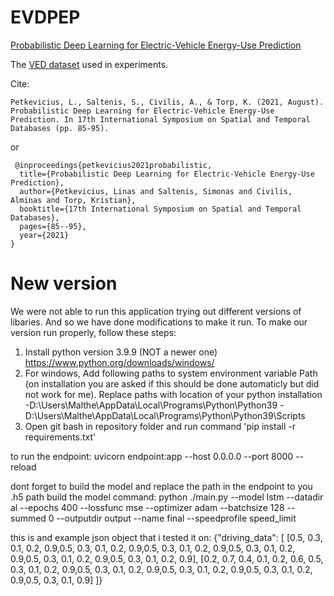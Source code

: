 # EVDPEP
[Probabilistic Deep Learning for Electric-Vehicle Energy-Use Prediction](https://dl.acm.org/doi/fullHtml/10.1145/3469830.3470915)


The [VED dataset](https://drive.google.com/drive/folders/1NxGQzGXARK7qCSMHlsuL-Ovrl-0itisL?usp=sharing) used in experiments.


Cite:

    Petkevicius, L., Saltenis, S., Civilis, A., & Torp, K. (2021, August). Probabilistic Deep Learning for Electric-Vehicle Energy-Use Prediction. In 17th International Symposium on Spatial and Temporal Databases (pp. 85-95).
    
or


     @inproceedings{petkevicius2021probabilistic,
      title={Probabilistic Deep Learning for Electric-Vehicle Energy-Use Prediction},
      author={Petkevicius, Linas and Saltenis, Simonas and Civilis, Alminas and Torp, Kristian},
      booktitle={17th International Symposium on Spatial and Temporal Databases},
      pages={85--95},
      year={2021}
    }

# New version
We were not able to run this application trying out different versions of libaries. And so we have done modifications to make it run. To make our version run properly, follow these steps:

1. Install python version 3.9.9 (NOT a newer one) https://www.python.org/downloads/windows/
2. For windows, Add following paths to system environment variable Path (on installation you are asked if this should be done automaticly but did not work for me). Replace paths with location of your python installation
-D:\Users\Malthe\AppData\Local\Programs\Python\Python39
-D:\Users\Malthe\AppData\Local\Programs\Python\Python39\Scripts
3. Open git bash in repository folder and run command 'pip install -r requirements.txt'



to run the endpoint: 
uvicorn endpoint:app --host 0.0.0.0 --port 8000 --reload

dont forget to build the model and replace the path in the endpoint to you .h5 path
build the model command:
python ./main.py --model lstm --datadir al --epochs 400 --lossfunc mse --optimizer adam --batchsize 128 --summed 0 --outputdir output --name final --speedprofile speed_limit

this is and example json object that i tested it on:
{"driving_data": [    [0.5, 0.3, 0.1, 0.2, 0.9,0.5, 0.3, 0.1, 0.2, 0.9,0.5, 0.3, 0.1, 0.2, 0.9,0.5, 0.3, 0.1, 0.2, 0.9,0.5, 0.3, 0.1, 0.2, 0.9,0.5, 0.3, 0.1, 0.2, 0.9],     [0.2, 0.7, 0.4, 0.1, 0.2, 0.6, 0.5, 0.3, 0.1, 0.2, 0.9,0.5, 0.3, 0.1, 0.2, 0.9,0.5, 0.3, 0.1, 0.2, 0.9,0.5, 0.3, 0.1, 0.2, 0.9,0.5, 0.3, 0.1, 0.9]   ]}